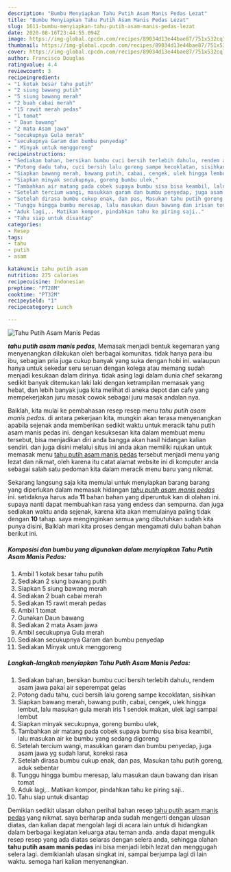 ```yaml
---
description: "Bumbu Menyiapkan Tahu Putih Asam Manis Pedas Lezat"
title: "Bumbu Menyiapkan Tahu Putih Asam Manis Pedas Lezat"
slug: 1611-bumbu-menyiapkan-tahu-putih-asam-manis-pedas-lezat
date: 2020-08-16T23:44:55.094Z
image: https://img-global.cpcdn.com/recipes/89034d13e44bae87/751x532cq70/tahu-putih-asam-manis-pedas-foto-resep-utama.jpg
thumbnail: https://img-global.cpcdn.com/recipes/89034d13e44bae87/751x532cq70/tahu-putih-asam-manis-pedas-foto-resep-utama.jpg
cover: https://img-global.cpcdn.com/recipes/89034d13e44bae87/751x532cq70/tahu-putih-asam-manis-pedas-foto-resep-utama.jpg
author: Francisco Douglas
ratingvalue: 4.4
reviewcount: 3
recipeingredient:
- "1 kotak besar tahu putih"
- "2 siung bawang putih"
- "5 siung bawang merah"
- "2 buah cabai merah"
- "15 rawit merah pedas"
- "1 tomat"
- " Daun bawang"
- "2 mata Asam jawa"
- "secukupnya Gula merah"
- "secukupnya Garam dan bumbu penyedap"
- " Minyak untuk menggoreng"
recipeinstructions:
- "Sediakan bahan, bersikan bumbu cuci bersih terlebih dahulu, rendem asam jawa pakai air seperempat gelas"
- "Potong dadu tahu, cuci bersih lalu goreng sampe kecoklatan, sisihkan"
- "Siapkan bawang merah, bawang putih, cabai, cengek, ulek hingga lembut, lalu masukan gula merah iris 1 sendok makan, ulek lagi sampai lembut"
- "Siapkan minyak secukupnya, goreng bumbu ulek,"
- "Tambahkan air matang pada cobek supaya bumbu sisa bisa keambil, lalu masukan air ke bumbu yang sedang digoreng"
- "Setelah tercium wangi, masukkan garam dan bumbu penyedap, juga asam jawa yg sudah larut, koreksi rasa"
- "Setelah dirasa bumbu cukup enak, dan pas, Masukan tahu putih goreng, aduk sebentar"
- "Tunggu hingga bumbu meresap, lalu masukan daun bawang dan irisan tomat"
- "Aduk lagi,.. Matikan kompor, pindahkan tahu ke piring saji.."
- "Tahu siap untuk disantap"
categories:
- Resep
tags:
- tahu
- putih
- asam

katakunci: tahu putih asam 
nutrition: 275 calories
recipecuisine: Indonesian
preptime: "PT28M"
cooktime: "PT32M"
recipeyield: "1"
recipecategory: Lunch

---
```



![Tahu Putih Asam Manis Pedas](https://img-global.cpcdn.com/recipes/89034d13e44bae87/751x532cq70/tahu-putih-asam-manis-pedas-foto-resep-utama.jpg)

<b><i>tahu putih asam manis pedas</i></b>, Memasak menjadi bentuk kegemaran yang menyenangkan dilakukan oleh berbagai komunitas. tidak hanya para ibu ibu, sebagian pria juga cukup banyak yang suka dengan hobi ini. walaupun hanya untuk sekedar seru seruan dengan kolega atau memang sudah menjadi kesukaan dalam dirinya. tidak asing lagi dalam dunia chef sekarang sedikit banyak ditemukan laki laki dengan ketrampilan memasak yang hebat, dan lebih banyak juga kita melihat di aneka depot dan cafe yang mempekerjakan juru masak cowok sebagai juru masak andalan nya.



Baiklah, kita mulai ke pembahasan resep resep menu <i>tahu putih asam manis pedas</i>. di antara pekerjaan kita, mungkin akan terasa menyenangkan apabila sejenak anda memberikan sedikit waktu untuk meracik tahu putih asam manis pedas ini. dengan kesuksesan kita dalam membuat menu tersebut, bisa menjadikan diri anda bangga akan hasil hidangan kalian sendiri. dan juga disini melalui situs ini anda akan memiliki rujukan untuk memasak menu <u>tahu putih asam manis pedas</u> tersebut menjadi menu yang lezat dan nikmat, oleh karena itu catat alamat website ini di komputer anda sebagai salah satu pedoman kita dalam meracik menu baru yang nikmat.


Sekarang langsung saja kita memulai untuk menyiapkan barang barang yang diperlukan dalam memasak hidangan <u><i>tahu putih asam manis pedas</i></u> ini. setidaknya harus ada <b>11</b> bahan bahan yang diperuntuk kan di olahan ini. supaya nanti dapat membuahkan rasa yang endess dan sempurna. dan juga sediakan waktu anda sejenak, karena kita akan memulainya paling tidak dengan <b>10</b> tahap. saya menginginkan semua yang dibutuhkan sudah kita punya disini, Baiklah mari kita proses dengan mengamati dulu bahan bahan berikut ini.

<!--inarticleads1-->

##### Komposisi dan bumbu yang digunakan dalam menyiapkan Tahu Putih Asam Manis Pedas:

1. Ambil 1 kotak besar tahu putih
1. Sediakan 2 siung bawang putih
1. Siapkan 5 siung bawang merah
1. Sediakan 2 buah cabai merah
1. Sediakan 15 rawit merah pedas
1. Ambil 1 tomat
1. Gunakan  Daun bawang
1. Sediakan 2 mata Asam jawa
1. Ambil secukupnya Gula merah
1. Sediakan secukupnya Garam dan bumbu penyedap
1. Sediakan  Minyak untuk menggoreng




<!--inarticleads2-->

##### Langkah-langkah menyiapkan Tahu Putih Asam Manis Pedas:

1. Sediakan bahan, bersikan bumbu cuci bersih terlebih dahulu, rendem asam jawa pakai air seperempat gelas
1. Potong dadu tahu, cuci bersih lalu goreng sampe kecoklatan, sisihkan
1. Siapkan bawang merah, bawang putih, cabai, cengek, ulek hingga lembut, lalu masukan gula merah iris 1 sendok makan, ulek lagi sampai lembut
1. Siapkan minyak secukupnya, goreng bumbu ulek,
1. Tambahkan air matang pada cobek supaya bumbu sisa bisa keambil, lalu masukan air ke bumbu yang sedang digoreng
1. Setelah tercium wangi, masukkan garam dan bumbu penyedap, juga asam jawa yg sudah larut, koreksi rasa
1. Setelah dirasa bumbu cukup enak, dan pas, Masukan tahu putih goreng, aduk sebentar
1. Tunggu hingga bumbu meresap, lalu masukan daun bawang dan irisan tomat
1. Aduk lagi,.. Matikan kompor, pindahkan tahu ke piring saji..
1. Tahu siap untuk disantap




Demikian sedikit ulasan olahan perihal bahan resep <u>tahu putih asam manis pedas</u> yang nikmat. saya berharap anda sudah mengerti dengan ulasan diatas, dan kalian dapat mengolah lagi di acara lain untuk di hidangkan dalam berbagai kegiatan keluarga atau teman anda. anda dapat mengulik resep resep yang ada diatas selaras dengan selera anda, sehingga olahan <b>tahu putih asam manis pedas</b> ini bisa menjadi lebih lezat dan menggugah selera lagi. demikianlah ulasan singkat ini, sampai berjumpa lagi di lain waktu. semoga hari kalian menyenangkan.

